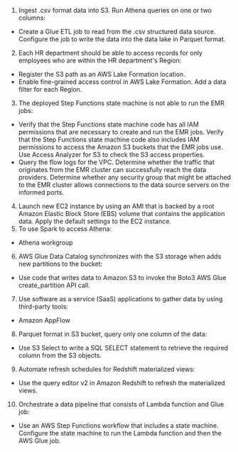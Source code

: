 1. Ingest .csv format data into S3. Run Athena queries on one or two columns:
- Create a Glue ETL job to read from the .csv structured data source. Configure the job to write the data into the data lake in Parquet format.
2. Each HR department should be able to access records for only employees who are within the HR department's Region:
- Register the S3 path as an AWS Lake Formation location.
- Enable fine-grained access control in AWS Lake Formation. Add a data filter for each Region.
3. The deployed Step Functions state machine is not able to run the EMR jobs:
- Verify that the Step Functions state machine code has all IAM permissions that are necessary to create and run the EMR jobs. Verify that the Step Functions state machine code also includes IAM permissions to access the Amazon S3 buckets that the EMR jobs use. Use Access Analyzer for S3 to check the S3 access properties.
- Query the flow logs for the VPC. Determine whether the traffic that originates from the EMR cluster can successfully reach the data providers. Determine whether any security group that might be attached to the EMR cluster allows connections to the data source servers on the informed ports.
4. Launch new EC2 instance by using an AMI that is backed by a root Amazon Elastic Block Store (EBS) volume that contains the application data. Apply the default settings to the EC2 instance.
5. To use Spark to access Athena:
- Athena workgroup
6. AWS Glue Data Catalog synchronizes with the S3 storage when adds new partitions to the bucket:
- Use code that writes data to Amazon S3 to invoke the Boto3 AWS Glue create_partition API call.
7. Use software as a service (SaaS) applications to gather data by using third-party tools:
- Amazon AppFlow
8. Parquet format in S3 bucket, query only one column of the data:
- Use S3 Select to write a SQL SELECT statement to retrieve the required column from the S3 objects.
9. Automate refresh schedules for Redshift materialized views:
- Use the query editor v2 in Amazon Redshift to refresh the materialized views.
10. Orchestrate a data pipeline that consists of Lambda function and Glue job:
- Use an AWS Step Functions workflow that includes a state machine. Configure the state machine to run the Lambda function and then the AWS Glue job.